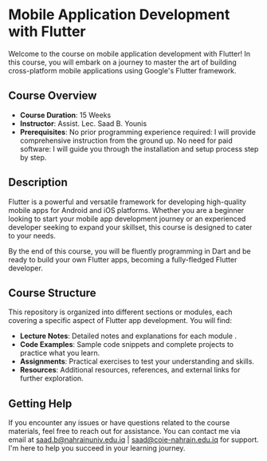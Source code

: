 # Mobile Application Development with Flutter

Welcome to the course on mobile application development with Flutter! In this course, you will embark on a journey to master the art of building cross-platform mobile applications using Google's Flutter framework.

## Course Overview

- **Course Duration**: 15 Weeks
- **Instructor**: Assist. Lec. Saad B. Younis
- **Prerequisites**:
        No prior programming experience required: I will provide comprehensive instruction from the ground up.
        No need for paid software: I will guide you through the installation and setup process step by step.

## Description

Flutter is a powerful and versatile framework for developing high-quality mobile apps for Android and iOS platforms. Whether you are a beginner looking to start your mobile app development journey or an experienced developer seeking to expand your skillset, this course is designed to cater to your needs.

By the end of this course, you will be fluently programming in Dart and be ready to build your own Flutter apps, becoming a fully-fledged Flutter developer.

## Course Structure

This repository is organized into different sections or modules, each covering a specific aspect of Flutter app development. You will find:

- **Lecture Notes**: Detailed notes and explanations for each module .
- **Code Examples**: Sample code snippets and complete projects to practice what you learn.
- **Assignments**: Practical exercises to test your understanding and skills.
- **Resources**: Additional resources, references, and external links for further exploration.

## Getting Help

If you encounter any issues or have questions related to the course materials, feel free to reach out for assistance. You can contact me via email at saad.b@nahrainuniv.edu.iq | saad@coie-nahrain.edu.iq for support. I'm here to help you succeed in your learning journey.

